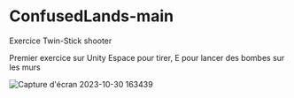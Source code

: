 # ConfusedLands-main
Exercice Twin-Stick shooter

Premier exercice sur Unity
Espace pour tirer, E pour lancer des bombes sur les murs


![Capture d'écran 2023-10-30 163439](https://github.com/MartineJA/ConfusedLands-main/assets/145664478/2ad69f96-3efe-4626-983e-c70f8703c1dc)
